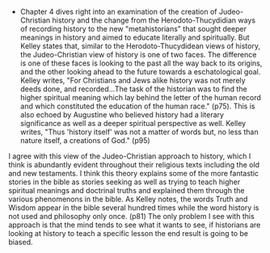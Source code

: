 - Chapter 4 dives right into an examination of the creation of Judeo-Christian history and the change from the Herodoto-Thucydidian ways of recording history to the new "metahistorians" that sought deeper meanings in history and aimed to educate literally and spiritually. But Kelley states that, similar to the Herodoto-Thucydidean views of history, the Judeo-Christian view of history is one of two faces. The difference is one of these faces is looking to the past all the way back to its origins, and the other looking ahead to the future towards a eschatological goal. Kelley writes, "For Christians and Jews alike history was not merely deeds done, and recorded...The task of the historian was to find the higher spiritual meaning which lay behind the letter of the human record and which constituted the education of the human race." (p75). This is also echoed by Augustine who believed history had a literary significance as well as a deeper spiritual perspective as well. Kelley writes, "Thus 'history itself' was not a matter of words but, no less than nature itself, a creations of God." (p95)


I agree with this view of the Judeo-Christian approach to history, which I think is abundantly evident throughout their religious texts including the old and new testaments. I think this theory explains some of the more fantastic stories in the bible as stories seeking as well as trying to teach higher spiritual meanings and doctrinal truths and explained them through the various phenomenons in the bible. As Kelley notes, the words Truth and Wisdom appear in the bible several hundred times while the word history is not used and philosophy only once. (p81)
The only problem I see with this approach is that the mind tends to see what it wants to see, if historians are looking at history to teach a specific lesson the end result is going to be biased. 

